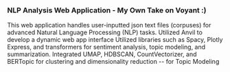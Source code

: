 ### NLP Analysis Web Application - My Own Take on Voyant :)
This web application handles user-inputted json text files (corpuses) for advanced Natural Language Processing (NLP) tasks.
Utilized Anvil to develop a dynamic web app interface
Utilized libraries such as Spacy, Plotly Express, and transformers for sentiment analysis, topic modeling, and summarization.
Integrated UMAP, HDBSCAN, CountVectorizer, and BERTopic for clustering and dimensionality reduction -- for Topic Modeling
